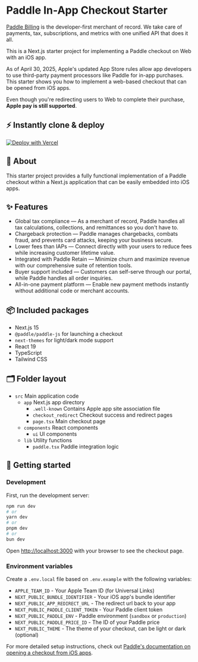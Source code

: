 # Paddle In-App Checkout Starter

[Paddle Billing](https://www.paddle.com/solutions/web-stores?utm_source=dx&utm_medium=paddle-in-app-checkout-starter) is the developer-first merchant of record. We take care of payments, tax, subscriptions, and metrics with one unified API that does it all.

This is a Next.js starter project for implementing a Paddle checkout on Web with an iOS app.

As of April 30, 2025, Apple's updated App Store rules allow app developers to use third-party payment processors like Paddle for in-app purchases. This starter shows you how to implement a web-based checkout that can be opened from iOS apps.

Even though you're redirecting users to Web to complete their purchase, **Apple pay is still supported**.

## ⚡️ Instantly clone & deploy

[![Deploy with Vercel](https://vercel.com/button)](https://vercel.com/new/clone?repository-url=https%3A%2F%2Fgithub.com%2FPaddleHQ%2Fpaddle-in-app-checkout-starter&env=APPLE_TEAM_ID,NEXT_PUBLIC_BUNDLE_IDENTIFIER,NEXT_PUBLIC_APP_REDIRECT_URL,NEXT_PUBLIC_PADDLE_CLIENT_TOKEN,NEXT_PUBLIC_PADDLE_ENV,NEXT_PUBLIC_PADDLE_PRICE_ID)

## 🔦 About

This starter project provides a fully functional implementation of a Paddle checkout within a Next.js application that can be easily embedded into iOS apps.

## ✨ Features

- Global tax compliance — As a merchant of record, Paddle handles all tax calculations, collections, and remittances so you don't have to.
- Chargeback protection — Paddle manages chargebacks, combats fraud, and prevents card attacks, keeping your business secure.
- Lower fees than IAPs — Connect directly with your users to reduce fees while increasing customer lifetime value.
- Integrated with Paddle Retain — Minimize churn and maximize revenue with our comprehensive suite of retention tools.
- Buyer support included — Customers can self-serve through our portal, while Paddle handles all order inquiries.
- All-in-one payment platform — Enable new payment methods instantly without additional code or merchant accounts.

## 📦 Included packages

- Next.js 15
- `@paddle/paddle-js` for launching a checkout
- `next-themes` for light/dark mode support
- React 19
- TypeScript
- Tailwind CSS

## 🗂 Folder layout

- `src` Main application code
  - `app` Next.js app directory
    - `.well-known` Contains Apple app site association file
    - `checkout_redirect` Checkout success and redirect pages
    - `page.tsx` Main checkout page
  - `components` React components
    - `ui` UI components
  - `lib` Utility functions
    - `paddle.tsx` Paddle integration logic

## 🏁 Getting started

### Development

First, run the development server:

```bash
npm run dev
# or
yarn dev
# or
pnpm dev
# or
bun dev
```

Open [http://localhost:3000](http://localhost:3000) with your browser to see the checkout page.

### Environment variables

Create a `.env.local` file based on `.env.example` with the following variables:

- `APPLE_TEAM_ID` - Your Apple Team ID (for Universal Links)
- `NEXT_PUBLIC_BUNDLE_IDENTIFIER` - Your iOS app's bundle identifier
- `NEXT_PUBLIC_APP_REDIRECT_URL` - The redirect url back to your app
- `NEXT_PUBLIC_PADDLE_CLIENT_TOKEN` - Your Paddle client token
- `NEXT_PUBLIC_PADDLE_ENV` - Paddle environment (`sandbox` or `production`)
- `NEXT_PUBLIC_PADDLE_PRICE_ID` - The ID of your Paddle price
- `NEXT_PUBLIC_THEME` - The theme of your checkout, can be light or dark (optional)

For more detailed setup instructions, check out [Paddle's documentation on opening a checkout from iOS apps](https://developer.paddle.com/build/launch-ios-app-checkout).
